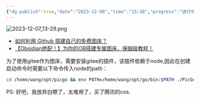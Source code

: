```yaml
---
{"dg-publish":true,"date":"2023-12-08","time":"15:38","progress":"进行中","tags":["入门指南"],"permalink":"/入门指南/工具/picgo/","dgPassFrontmatter":true}
---
```





![2023-12-07_13-29.png](https://cdn.jsdelivr.net/gh/wangzhankun/img-repo/2023-12-07_13-29.png)

* [如何利用 Github 搭建自己的免费图床？](https://zhuanlan.zhihu.com/p/353775844)
* [【Obsidian绝配！】为你的OB搭建专属图床，保姆级教程！](https://sspai.com/post/75765)

为了使用gitee作为图床，需要安装gitee的插件，该插件依赖于node,因此在创建启动命令时需要以下命令传入node的path：
```sh
cd /home/wang/opt/picgo && env PATH=/home/wang/opt/go/bin:$PATH ./PicGo-2.3.1.AppImage
```


PS: 好吧，我放弃白瞟了，太难用了，买了腾讯的cos.